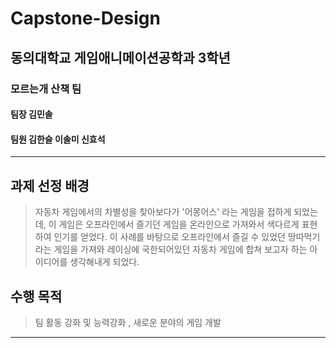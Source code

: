 # Capstone-Design
## 동의대학교 게임애니메이션공학과 3학년
### 모르는개 산책 팀
#### 팀장 김민솔
#### 팀원 김한슬 이솔미 신효석
---------------------------------------------------
## 과제 선정 배경
> 자동차 게임에서의 차별성을 찾아보다가 '어몽어스' 라는 게임을 접하게 되었는데, 이 게임은 오프라인에서 즐기던 게임을 온라인으로 가져와서
> 색다르게 표현 하여 인기를 얻었다. 이 사례를 바탕으로 오프라인에서 즐길 수 있었던 땅따먹기라는 게임을 가져와 레이싱에 국한되어있던 자동차 게임에 합쳐
> 보고자 하는 아이디어를 생각해내게 되었다.
> 

## 수행 목적
> 팀 활동 강화 및 능력강화 , 새로운 분야의 게임 개발
---------------------------------------------------
